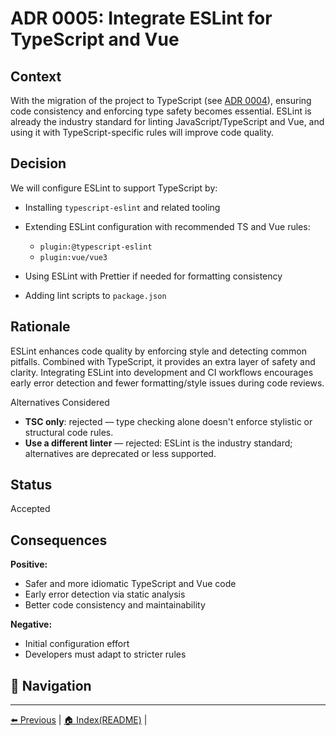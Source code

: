 # ADR 0005: Integrate ESLint for TypeScript and Vue

## Context

With the migration of the project to TypeScript (see [ADR 0004](./ADR-0004__TypeScriptMigration.md)), ensuring code consistency and enforcing type safety becomes essential. ESLint is already the industry standard for linting JavaScript/TypeScript and Vue, and using it with TypeScript-specific rules will improve code quality.

## Decision

We will configure ESLint to support TypeScript by:

- Installing `typescript-eslint` and related tooling
- Extending ESLint configuration with recommended TS and Vue rules:

  - `plugin:@typescript-eslint`
  - `plugin:vue/vue3`

- Using ESLint with Prettier if needed for formatting consistency
- Adding lint scripts to `package.json`

## Rationale

ESLint enhances code quality by enforcing style and detecting common pitfalls. Combined with TypeScript, it provides an extra layer of safety and clarity. Integrating ESLint into development and CI workflows encourages early error detection and fewer formatting/style issues during code reviews.

Alternatives Considered

- **TSC only**: rejected — type checking alone doesn't enforce stylistic or structural code rules.
- **Use a different linter** — rejected: ESLint is the industry standard; alternatives are deprecated or less supported.

## Status

Accepted

## Consequences

**Positive:**

- Safer and more idiomatic TypeScript and Vue code
- Early error detection via static analysis
- Better code consistency and maintainability

**Negative:**

- Initial configuration effort
- Developers must adapt to stricter rules

## 🧭 Navigation

---

[⬅️ Previous](./ADR-0005-IntegrateESLint.md) | [🏠 Index(README)](../README.md) |
